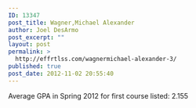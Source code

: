 ```yaml
---
ID: 13347
post_title: Wagner,Michael Alexander
author: Joel DesArmo
post_excerpt: ""
layout: post
permalink: >
  http://effrtlss.com/wagnermichael-alexander-3/
published: true
post_date: 2012-11-02 20:55:40
---
```

<p>Average GPA in Spring 2012 for first course listed: 2.155</p>